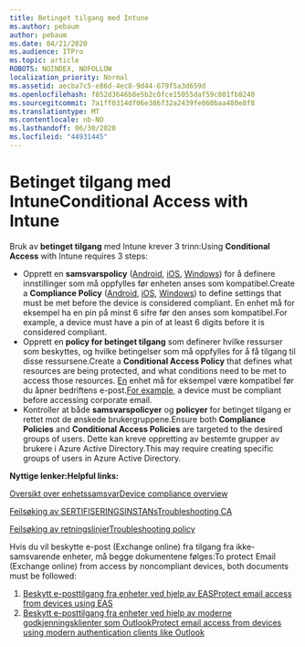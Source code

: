 ```yaml
---
title: Betinget tilgang med Intune
ms.author: pebaum
author: pebaum
ms.date: 04/21/2020
ms.audience: ITPro
ms.topic: article
ROBOTS: NOINDEX, NOFOLLOW
localization_priority: Normal
ms.assetid: aecba7c5-e86d-4ec8-9d44-679f5a3d659d
ms.openlocfilehash: f852d3646b8e5b2c0fce15055daf59c801fb8240
ms.sourcegitcommit: 7a1ff0314df06e386f32a2439fe060baa480e8f8
ms.translationtype: MT
ms.contentlocale: nb-NO
ms.lasthandoff: 06/30/2020
ms.locfileid: "44931445"
---
```

# <a name="conditional-access-with-intune"></a><span data-ttu-id="43e25-102">Betinget tilgang med Intune</span><span class="sxs-lookup"><span data-stu-id="43e25-102">Conditional Access with Intune</span></span>

<span data-ttu-id="43e25-103">Bruk av **betinget tilgang** med Intune krever 3 trinn:</span><span class="sxs-lookup"><span data-stu-id="43e25-103">Using  **Conditional Access**  with Intune requires 3 steps:</span></span>

- <span data-ttu-id="43e25-104">Opprett en **samsvarspolicy** ([Android,](https://docs.microsoft.com/intune/compliance-policy-create-android) [iOS](https://docs.microsoft.com/intune/compliance-policy-create-ios), [Windows](https://docs.microsoft.com//intune/compliance-policy-create-windows)) for å definere innstillinger som må oppfylles før enheten anses som kompatibel.</span><span class="sxs-lookup"><span data-stu-id="43e25-104">Create a  **Compliance Policy**  ([Android](https://docs.microsoft.com/intune/compliance-policy-create-android),  [iOS](https://docs.microsoft.com/intune/compliance-policy-create-ios),  [Windows](https://docs.microsoft.com//intune/compliance-policy-create-windows)) to define settings that must be met before the device is considered compliant.</span></span> <span data-ttu-id="43e25-105">En enhet må for eksempel ha en pin på minst 6 sifre før den anses som kompatibel.</span><span class="sxs-lookup"><span data-stu-id="43e25-105">For example, a device must have a pin of at least 6 digits before it is considered compliant.</span></span>
- <span data-ttu-id="43e25-106">Opprett en **policy for betinget tilgang** som definerer hvilke ressurser som beskyttes, og hvilke betingelser som må oppfylles for å få tilgang til disse ressursene.</span><span class="sxs-lookup"><span data-stu-id="43e25-106">Create a **Conditional Access Policy**  that defines what resources are being protected, and what conditions need to be met to access those resources.</span></span>  <span data-ttu-id="43e25-107">[En](https://docs.microsoft.com/intune/tutorial-protect-email-on-unmanaged-devices#create-conditional-access-policies) enhet må for eksempel være kompatibel før du åpner bedriftens e-post.</span><span class="sxs-lookup"><span data-stu-id="43e25-107">[For example,](https://docs.microsoft.com/intune/tutorial-protect-email-on-unmanaged-devices#create-conditional-access-policies)  a device must be compliant before accessing corporate email.</span></span>
- <span data-ttu-id="43e25-108">Kontroller at både **samsvarspolicyer** og **policyer** for betinget tilgang er rettet mot de ønskede brukergruppene.</span><span class="sxs-lookup"><span data-stu-id="43e25-108">Ensure both **Compliance Policies**  and  **Conditional Access Policies**  are targeted to the desired groups of users.</span></span> <span data-ttu-id="43e25-109">Dette kan kreve oppretting av bestemte grupper av brukere i Azure Active Directory.</span><span class="sxs-lookup"><span data-stu-id="43e25-109">This may require creating specific groups of users in Azure Active Directory.</span></span>

<span data-ttu-id="43e25-110">**Nyttige lenker:**</span><span class="sxs-lookup"><span data-stu-id="43e25-110">**Helpful links:**</span></span>

[<span data-ttu-id="43e25-111">Oversikt over enhetssamsvar</span><span class="sxs-lookup"><span data-stu-id="43e25-111">Device compliance overview</span></span>](https://docs.microsoft.com/intune/device-compliance-get-started)

[<span data-ttu-id="43e25-112">Feilsøking av SERTIFISERINGSINSTANs</span><span class="sxs-lookup"><span data-stu-id="43e25-112">Troubleshooting CA</span></span>](https://docs.microsoft.com/intune/troubleshoot-conditional-access)

[<span data-ttu-id="43e25-113">Feilsøking av retningslinjer</span><span class="sxs-lookup"><span data-stu-id="43e25-113">Troubleshooting policy</span></span>](https://docs.microsoft.com/intune/troubleshoot-policies-in-microsoft-intune)

<span data-ttu-id="43e25-114">Hvis du vil beskytte e-post (Exchange online) fra tilgang fra ikke-samsvarende enheter, må begge dokumentene følges:</span><span class="sxs-lookup"><span data-stu-id="43e25-114">To protect Email (Exchange online) from access by noncompliant devices, both documents must be followed:</span></span>

1. [<span data-ttu-id="43e25-115">Beskytt e-posttilgang fra enheter ved hjelp av EAS</span><span class="sxs-lookup"><span data-stu-id="43e25-115">Protect email access from devices using EAS</span></span>](https://docs.microsoft.com/intune/tutorial-protect-email-on-unmanaged-devices)
2. [<span data-ttu-id="43e25-116">Beskytt e-posttilgang fra enheter ved hjelp av moderne godkjenningsklienter som Outlook</span><span class="sxs-lookup"><span data-stu-id="43e25-116">Protect email access from devices using modern authentication clients like Outlook</span></span>](https://docs.microsoft.com/intune/tutorial-protect-email-on-enrolled-devices)